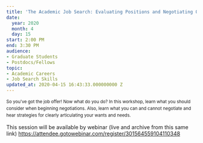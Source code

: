 ```yaml
---
title: 'The Academic Job Search: Evaluating Positions and Negotiating Offers'
date:
  year: 2020
  month: 4
  day: 15
start: 2:00 PM
end: 3:30 PM
audience:
- Graduate Students
- Postdocs/Fellows
topic:
- Academic Careers
- Job Search Skills
updated_at: 2020-04-15 16:43:33.000000000 Z
---
```

<span style="font-size: 11.5051517486572px; line-height:
17.8329830169678px;">So you\'ve got the job offer! Now what do you do?
In this workshop, learn what you should consider when beginning
negotiations. Also, learn what you can and cannot negotiate and hear
strategies for clearly articulating your wants and needs.</span>

This session will be available by webinar (live and archive from this
same link) https://attendee.gotowebinar.com/register/301564559104110348
